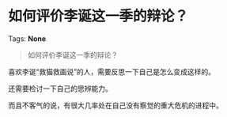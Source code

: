 # 如何评价李诞这一季的辩论？

Tags: **None**

> 如何评价李诞这一季的辩论？

喜欢李诞“救猫救画说”的人，需要反思一下自己是怎么变成这样的。

还需要检讨一下自己的思辨能力。

而且不客气的说，有很大几率处在自己没有察觉的重大危机的进程中。




